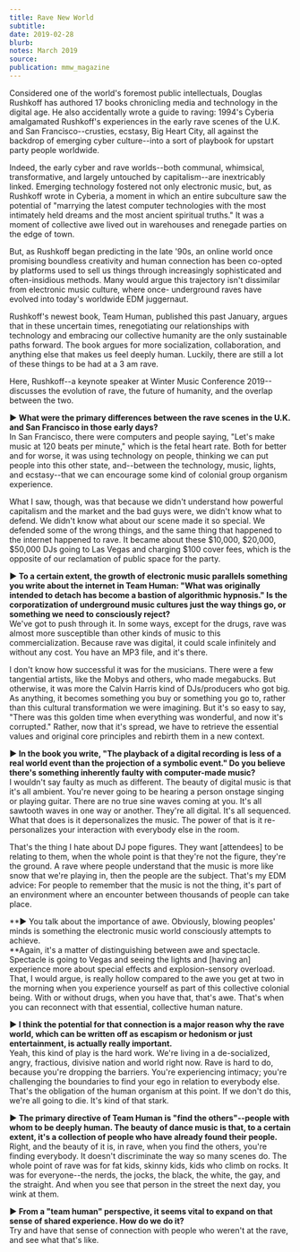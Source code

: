 ```yaml
---
title: Rave New World
subtitle:
date: 2019-02-28
blurb:
notes: March 2019
source:
publication: mmw_magazine
---
```


Considered one of the world's foremost public intellectuals, Douglas Rushkoff has authored 17 books chronicling media and technology in the digital age. He also accidentally wrote a guide to raving: 1994's Cyberia amalgamated Rushkoff's experiences in the early rave scenes of the U.K. and San Francisco--crusties, ecstasy, Big Heart City, all against the backdrop of emerging cyber culture--into a sort of playbook for upstart party people worldwide.

Indeed, the early cyber and rave worlds--both communal, whimsical, transformative, and largely untouched by capitalism--are inextricably linked. Emerging technology fostered not only electronic music, but, as Rushkoff wrote in Cyberia, a moment in which an entire subculture saw the potential of "marrying the latest computer technologies with the most intimately held dreams and the most ancient spiritual truths." It was a moment of collective awe lived out in warehouses and renegade parties on the edge of town.

But, as Rushkoff began predicting in the late '90s, an online world once promising boundless creativity and human connection has been co-opted by platforms used to sell us things through increasingly sophisticated and often-insidious methods. Many would argue this trajectory isn't dissimilar from electronic music culture, where once- underground raves have evolved into today's worldwide EDM juggernaut.

Rushkoff's newest book, Team Human, published this past January, argues that in these uncertain times, renegotiating our relationships with technology and embracing our collective humanity are the only sustainable paths forward. The book argues for more socialization, collaboration, and anything else that makes us feel deeply human. Luckily, there are still a lot of these things to be had at a 3 am rave.

Here, Rushkoff--a keynote speaker at Winter Music Conference 2019--discusses the evolution of rave, the future of humanity, and the overlap between the two.

**► What were the primary differences between the rave scenes in the U.K. and San Francisco in those early days?**  
In San Francisco, there were computers and people saying, "Let's make music at 120 beats per minute," which is the fetal heart rate. Both for better and for worse, it was using technology on people, thinking we can put people into this other state, and--between the technology, music, lights, and ecstasy--that we can encourage some kind of colonial group organism experience.

What I saw, though, was that because we didn't understand how powerful capitalism and the market and the bad guys were, we didn't know what to defend. We didn't know what about our scene made it so special. We defended some of the wrong things, and the same thing that happened to the internet happened to rave. It became about these $10,000, $20,000, $50,000 DJs going to Las Vegas and charging $100 cover fees, which is the opposite of our reclamation of public space for the party.

**► To a certain extent, the growth of electronic music parallels something you write about the internet in Team Human: "What was originally intended to detach has become a bastion of algorithmic hypnosis." Is the corporatization of underground music cultures just the way things go, or something we need to consciously reject?**  
We've got to push through it. In some ways, except for the drugs, rave was almost more susceptible than other kinds of music to this commercialization. Because rave was digital, it could scale infinitely and without any cost. You have an MP3 file, and it's there.

I don't know how successful it was for the musicians. There were a few tangential artists, like the Mobys and others, who made megabucks. But otherwise, it was more the Calvin Harris kind of DJs/producers who got big. As anything, it becomes something you buy or something you go to, rather than this cultural transformation we were imagining. But it's so easy to say, "There was this golden time when everything was wonderful, and now it's corrupted." Rather, now that it's spread, we have to retrieve the essential values and original core principles and rebirth them in a new context.

**► In the book you write, "The playback of a digital recording is less of a real world event than the projection of a symbolic event." Do you believe there's something inherently faulty with computer-made music?**  
I wouldn't say faulty as much as different. The beauty of digital music is that it's all ambient. You're never going to be hearing a person onstage singing or playing guitar. There are no true sine waves coming at you. It's all sawtooth waves in one way or another. They're all digital. It's all sequenced. What that does is it depersonalizes the music. The power of that is it re-personalizes your interaction with everybody else in the room.

That's the thing I hate about DJ pope figures. They want \[attendees\] to be relating to them, when the whole point is that they're not the figure, they're the ground. A rave where people understand that the music is more like snow that we're playing in, then the people are the subject. That's my EDM advice: For people to remember that the music is not the thing, it's part of an environment where an encounter between thousands of people can take place.

**► You talk about the importance of awe. Obviously, blowing peoples' minds is something the electronic music world consciously attempts to achieve.  
**Again, it's a matter of distinguishing between awe and spectacle. Spectacle is going to Vegas and seeing the lights and \[having an\] experience more about special effects and explosion-sensory overload. That, I would argue, is really hollow compared to the awe you get at two in the morning when you experience yourself as part of this collective colonial being. With or without drugs, when you have that, that's awe. That's when you can reconnect with that essential, collective human nature.

**► I think the potential for that connection is a major reason why the rave world, which can be written off as escapism or hedonism or just entertainment, is actually really important.**  
Yeah, this kind of play is the hard work. We're living in a de-socialized, angry, fractious, divisive nation and world right now. Rave is hard to do, because you're dropping the barriers. You're experiencing intimacy; you're challenging the boundaries to find your ego in relation to everybody else. That's the obligation of the human organism at this point. If we don't do this, we're all going to die. It's kind of that stark.

**► The primary directive of Team Human is "find the others"--people with whom to be deeply human. The beauty of dance music is that, to a certain extent, it's a collection of people who have already found their people.**  
Right, and the beauty of it is, in rave, when you find the others, you're finding everybody. It doesn't discriminate the way so many scenes do. The whole point of rave was for fat kids, skinny kids, kids who climb on rocks. It was for everyone--the nerds, the jocks, the black, the white, the gay, and the straight. And when you see that person in the street the next day, you wink at them.

**► From a "team human" perspective, it seems vital to expand on that sense of shared experience. How do we do it?**  
Try and have that sense of connection with people who weren't at the rave, and see what that's like.
